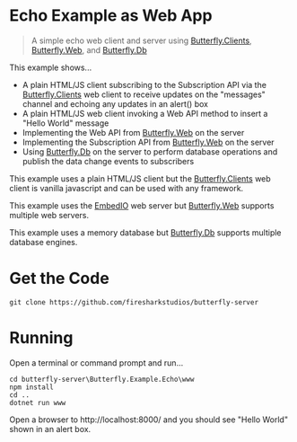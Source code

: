 # Echo Example as Web App

> A simple echo web client and server using [Butterfly.Clients](https://github.com/firesharkstudios/butterfly-client), [Butterfly.Web](https://github.com/firesharkstudios/butterfly-web), and [Butterfly.Db](https://github.com/firesharkstudios/butterfly-db)

This example shows...

- A plain HTML/JS client subscribing to the Subscription API via the [Butterfly.Clients](https://github.com/firesharkstudios/butterfly-client) web client to receive updates on the "messages" channel and echoing any updates in an alert() box
- A plain HTML/JS web client invoking a Web API method to insert a "Hello World" message
- Implementing the Web API from [Butterfly.Web](https://github.com/firesharkstudios/butterfly-web) on the server
- Implementing the Subscription API from [Butterfly.Web](https://github.com/firesharkstudios/butterfly-web) on the server
- Using [Butterfly.Db](https://github.com/firesharkstudios/butterfly-db) on the server to perform database operations and publish the data change events to subscribers

This example uses a plain HTML/JS client but the [Butterfly.Clients](https://github.com/firesharkstudios/butterfly-client) web client is vanilla javascript and can be used with any framework.

This example uses the [EmbedIO](https://github.com/unosquare/embedio) web server but [Butterfly.Web](https://github.com/firesharkstudios/butterfly-web) supports multiple web servers.

This example uses a memory database but [Butterfly.Db](https://github.com/firesharkstudios/butterfly-db) supports multiple database engines.

# Get the Code

```
git clone https://github.com/firesharkstudios/butterfly-server
```

# Running

Open a terminal or command prompt and run...

```
cd butterfly-server\Butterfly.Example.Echo\www
npm install
cd ..
dotnet run www
```

Open a browser to http://localhost:8000/ and you should see "Hello World" shown in an alert box.
